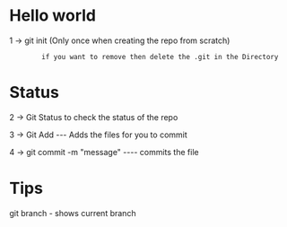 # Hello world

1 -> git init (Only once when creating the repo from scratch)

            if you want to remove then delete the .git in the Directory

# Status

2 -> Git Status to check the status of the repo

3 -> Git Add <filename> --- Adds the files for you to commit

4 -> git commit -m "message" ---- commits the file

# Tips

git branch - shows current branch
